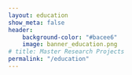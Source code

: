 ```yaml
---
layout: education
show_meta: false
header:
    background-color: "#bacee6"
    image: banner_education.png
# title: Master Research Projects
permalink: "/education"
---
```



